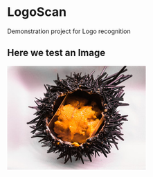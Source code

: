 # LogoScan
Demonstration project for Logo recognition
## Here we test an Image
![Alt text](.\Img_in\Uni_Japan.jpg)
